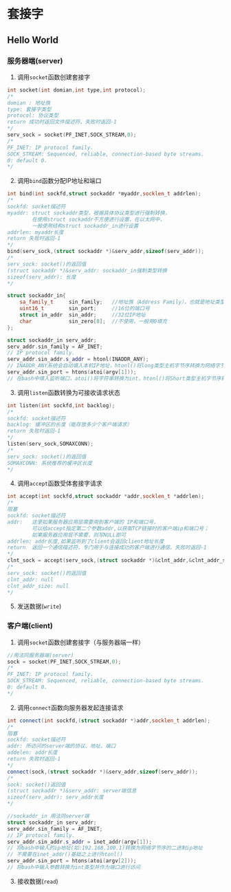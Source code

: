 <!--
 * @Author: your name
 * @Date: 2021-09-06 09:28:39
 * @LastEditTime: 2021-09-06 13:47:12
 * @LastEditors: Please set LastEditors
 * @Description: In User Settings Edit
 * @FilePath: /workspace/Studynote/网络开发笔记·/套接字.md
-->
# 套接字

## Hello World

### 服务器端(server)

1. 调用``socket``函数创建套接字
```cpp
int socket(int domian,int type,int protocol);
/*
domian : 地址族
type: 套接字类型
protocol: 协议类型
return 成功时返回文件描述符，失败时返回-1
*/
serv_sock = socket(PF_INET,SOCK_STREAM,0);
/*
PF_INET: IP protocol family.
SOCK_STREAM: Sequenced, reliable, connection-based byte streams.
0: default 0.
*/
```
2. 调用``bind``函数分配IP地址和端口
```cpp
int bind(int sockfd,struct sockaddr *myaddr,socklen_t addrlen);
/*
sockfd: socket描述符
myaddr: struct sockaddr类型，根据具体协议类型进行强制转换，
        在使用struct sockaddr不方便进行设置，在以太网中，
        一般使用结构struct sockaddr_in进行设置
addrlen: myaddr长度
return 失败时返回-1
*/
bind(serv_sock,(struct sockaddr *)&serv_addr,sizeof(serv_addr));
/*
serv_sock: socket()的返回值
(struct sockaddr *)&serv_addr: sockaddr_in强制类型转换
sizeof(serv_addr): 长度
*/
```

```cpp
struct sockaddr_in{
    sa_family_t     sin_family;   //地址族（Address Family），也就是地址类型
    uint16_t        sin_port;     //16位的端口号
    struct in_addr  sin_addr;     //32位IP地址
    char            sin_zero[8];  //不使用，一般用0填充
};

struct sockaddr_in serv_addr;
serv_addr.sin_family = AF_INET;
// IP protocol family.
serv_addr.sin_addr.s_addr = htonl(INADDR_ANY);
// INADDR_ANY系统会自动填入本机IP地址，htonl()将long类型主机字节序转换为网络字节序
serv_addr.sin_port = htons(atoi(argv[1]));
// 在bash中填入监听端口，atoi()将字符串转换为int，htonl()将Short类型主机字节序转换为网络字节序
```
3. 调用``listen``函数转换为可接收请求状态
```cpp
int listen(int sockfd,int backlog);
/*
sockfd: socket描述符
backlog: 缓冲区的长度（能存放多少个客户端请求）
return 失败时返回-1
*/
listen(serv_sock,SOMAXCONN);
/*
serv_sock: socket()的返回值
SOMAXCONN: 系统推荐的缓冲区长度
*/
```
4. 调用``accept``函数受体套接字请求
```cpp
int accept(int sockfd,struct sockaddr *addr,socklen_t *addrlen);
/*
阻塞
sockfd: socket描述符
addr:   这里如果服务器应用层需要用到客户端的 IP和端口号，
        可以给accept指定第二个参数addr,以获取TCP链接时的客户端ip和端口号；
        如果服务器应用层不需要，则写NULL即可
addrlen: addr长度,如果监听到了client会返回client地址长度
return  返回一个通信描述符，专门用于与连接成功的客户端进行通信，失败时返回-1
*/
clnt_sock = accept(serv_sock,(struct sockaddr *)&clnt_addr,&clnt_addr_size);
/*
serv_sock: socket()的返回值
clnt_addr: null
clnt_addr_size: null
*/
```
5. 发送数据(``write``)


### 客户端(client)

1. 调用``socket``函数创建套接字（与服务器端一样）
```cpp
//用法同服务器端(server)
sock = socket(PF_INET,SOCK_STREAM,0);
/*
PF_INET: IP protocol family.
SOCK_STREAM: Sequenced, reliable, connection-based byte streams.
0: default 0.
*/
```
2. 调用``connect``函数向服务器发起连接请求
```cpp
int connect(int sockfd,(struct sockaddr *)addr,socklen_t addrlen);
/*
阻塞
sockfd: socket描述符
addr: 所访问的server端的协议、地址、端口
addelen: addr长度
return 失败时返回-1
*/
connect(sock,(struct sockaddr *)&serv_addr,sizeof(serv_addr));
/*
sock: socket()返回值
(struct sockaddr *)&serv_addr: server端信息
sizeof(serv_addr): serv_addr长度
*/
```
```cpp
//sockaddr_in 用法同server端
struct sockaddr_in serv_addr;
serv_addr.sin_family = AF_INET;
// IP protocol family.
serv_addr.sin_addr.s_addr = inet_addr(argv[1]);
// 将bash中输入的ip地址(如:192.168.100.1)转换为网络字节序的二进制ip地址
// 不需要在inet_addr()基础之上进行htonl()
serv_addr.sin_port = htons(atoi(argv[2]));
// 将bash中输入参数转换为int类型并作为端口进行访问
```
3. 接收数据(``read``)
